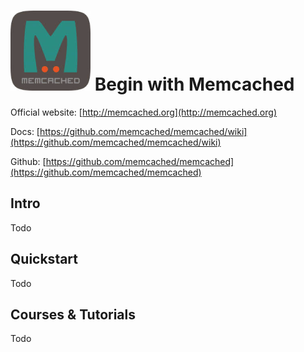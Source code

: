 # ![Memcached](https://raw.githubusercontent.com/asankasri/begin-with-it-alpha/master/icons/memcached_128x128.png "Memcached") Begin with Memcached

Official website: [http://memcached.org](http://memcached.org)

Docs: [https://github.com/memcached/memcached/wiki](https://github.com/memcached/memcached/wiki)

Github: [https://github.com/memcached/memcached](https://github.com/memcached/memcached)

## Intro

Todo

## Quickstart

Todo

## Courses & Tutorials

Todo
